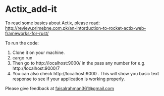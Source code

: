 # Actix_add-it

To read some basics about Actix, please read: http://review.primebne.com.pk/an-intorduction-to-rocket-actix-web-frameworks-for-rust/


To run the code: 

1) Clone it on your machine.
2) cargo run
3) Then go to http://localhost:9000/<num> in the <num> pass any number for e.g. http://localhost:9000/7   
4) You can also check http://localhost:9000 . This will show you basic text response to see if your application is working properly.

Please give feedback at faisalrahman361@gmail.com

